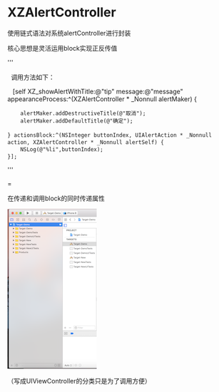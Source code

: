 # XZAlertController
使用链式语法对系统alertController进行封装

核心思想是灵活运用block实现正反传值

'''

    调用方法如下：

    [self XZ_showAlertWithTitle:@"tip" message:@"message" appearanceProcess:^(XZAlertController * _Nonnull alertMaker) {
        
        alertMaker.addDestructiveTitle(@"取消");
        alertMaker.addDefaultTitle(@"确定");
        
    } actionsBlock:^(NSInteger buttonIndex, UIAlertAction * _Nonnull action, XZAlertController * _Nonnull alertSelf) {
        NSLog(@"%li",buttonIndex);
    }];
    
'''

=

在传递和调用block的同时传递属性

![](https://github.com/ddZhang/Target_Config-Demo/blob/master/Target-Demo/images/1.png)

（写成UIViewController的分类只是为了调用方便）






